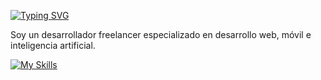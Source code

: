 <a href="https://git.io/typing-svg"><img src="https://readme-typing-svg.demolab.com?font=Fira+Code&pause=1000&width=435&lines=EliDevOsDM" alt="Typing SVG"/></a>

Soy un desarrollador freelancer especializado en desarrollo web, móvil e inteligencia artificial.



[![My Skills](https://skillicons.dev/icons?i=js,html,css,wasm)](https://skillicons.dev)
